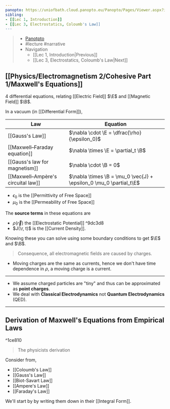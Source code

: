 ```yaml
---
panopto: https://uniofbath.cloud.panopto.eu/Panopto/Pages/Viewer.aspx?id=64b72a9d-b5c5-401a-8e7c-acb501016cb6
sibling:
- [[Lec 1, Introduction]]
- [[Lec 3, Electrostatics, Coloumb's Law]]
---
```


> - [Panotpto](https://uniofbath.cloud.panopto.eu/Panopto/Pages/Viewer.aspx?id=64b72a9d-b5c5-401a-8e7c-acb501016cb6)
> - #lecture #narrative
> - Navigation
>   - [[Lec 1, Introduction|Previous]]
>   - [[Lec 3, Electrostatics, Coloumb's Law|Next]]

## [[Physics/Electromagnetism 2/Cohesive Part 1/Maxwell's Equations]]

4 differential equations, relating [[Electric Field]] $\E$ and [[Magnetic Field]] $\B$.

In a vacuum (in [[Differential Form]]),

| Law                                | Equation                                                           |
| ---------------------------------- | ------------------------------------------------------------------ |
| [[Gauss's Law]]                    | $\nabla \cdot \E = \dfrac{\rho}{\epsilon_0}$                       |
| [[Maxwell–Faraday equation]]       | $\nabla \times \E = \partial_t \B$                                 |
| [[Gauss's law for magnetism]]      | $\nabla \cdot \B = 0$                                              |
| [[Maxwell–Ampère's circuital law]] | $\nabla \times \B = \mu_0 \vec{J} + \epsilon_0 \mu_0 \partial_t\E$ |

- $\epsilon_0$ is the [[Permittivity of Free Space]]
- $\mu_0$ is the [[Permeability of Free Space]]

The **source terms** in these equations are

- $\rho(\vec{r})$ the [[Electrostatic Potential]] ^9dc3d8
- $J(\r, t)$ is the [[Current Density]].

Knowing these you can solve using some boundary conditions to get $\E$ and $\B$.

> Consequence, all electromagnetic fields are caused by charges.

- Moving charges are the same as currents, hence we don't have time dependence in $\rho$, a moving charge is a current.

---

- We assume charged particles are "tiny" and thus can be approximated as **point charges**.
- We deal with **Classical Electrodynamics** not **Quantum Electrodynamics** (QED).

---

## Derivation of Maxwell's Equations from Empirical Laws

^1ce810

> The physicists derivation

Consider from,

- [[Coloumb's Law]]
- [[Gauss's Law]]
- [[Biot-Savart Law]]
- [[Ampere's Law]]
- [[Faraday's Law]]

We'll start by by writing them down in their [[Integral Form]].
